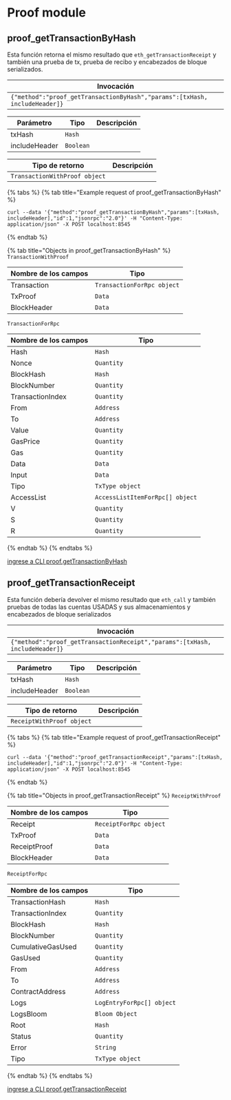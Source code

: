 # Proof module

## proof\_getTransactionByHash

Esta función retorna el mismo resultado que `eth_getTransactionReceipt` y también una prueba de tx, prueba de recibo y encabezados de bloque serializados.

| Invocación                                                                 |
| -------------------------------------------------------------------------- |
| `{"method":"proof_getTransactionByHash","params":[txHash, includeHeader]}` |

| Parámetro     | Tipo      | Descripción |
| ------------- | --------- | ----------- |
| txHash        | `Hash`    |             |
| includeHeader | `Boolean` |             |

| Tipo de retorno               | Descripción |
| ----------------------------- | ----------- |
| `TransactionWithProof object` |             |

{% tabs %}
{% tab title="Example request of proof_getTransactionByHash" %}
```
curl --data '{"method":"proof_getTransactionByHash","params":[txHash, includeHeader],"id":1,"jsonrpc":"2.0"}' -H "Content-Type: application/json" -X POST localhost:8545
```
{% endtab %}

{% tab title="Objects in proof_getTransactionByHash" %}
`TransactionWithProof`

| Nombre de los campos | Tipo                       |
| -------------------- | -------------------------- |
| Transaction          | `TransactionForRpc object` |
| TxProof              | `Data`                     |
| BlockHeader          | `Data`                     |

`TransactionForRpc`

| Nombre de los campos | Tipo                            |
| -------------------- | ------------------------------- |
| Hash                 | `Hash`                          |
| Nonce                | `Quantity`                      |
| BlockHash            | `Hash`                          |
| BlockNumber          | `Quantity`                      |
| TransactionIndex     | `Quantity`                      |
| From                 | `Address`                       |
| To                   | `Address`                       |
| Value                | `Quantity`                      |
| GasPrice             | `Quantity`                      |
| Gas                  | `Quantity`                      |
| Data                 | `Data`                          |
| Input                | `Data`                          |
| Tipo                 | `TxType object`                 |
| AccessList           | `AccessListItemForRpc[] object` |
| V                    | `Quantity`                      |
| S                    | `Quantity`                      |
| R                    | `Quantity`                      |
{% endtab %}
{% endtabs %}

[ingrese a CLI proof.getTransactionByHash](https://docs.nethermind.io/nethermind/nethermind-utilities/cli/proof#proof-gettransactionbyhash)

## proof\_getTransactionReceipt

Esta función debería devolver el mismo resultado que `eth_call` y también pruebas de todas las cuentas USADAS y sus almacenamientos y encabezados de bloque serializados

| Invocación                                                                  |
| --------------------------------------------------------------------------- |
| `{"method":"proof_getTransactionReceipt","params":[txHash, includeHeader]}` |

| Parámetro     | Tipo      | Descripción |
| ------------- | --------- | ----------- |
| txHash        | `Hash`    |             |
| includeHeader | `Boolean` |             |

| Tipo de retorno           | Descripción |
| ------------------------- | ----------- |
| `ReceiptWithProof object` |             |

{% tabs %}
{% tab title="Example request of proof_getTransactionReceipt" %}
```
curl --data '{"method":"proof_getTransactionReceipt","params":[txHash, includeHeader],"id":1,"jsonrpc":"2.0"}' -H "Content-Type: application/json" -X POST localhost:8545
```
{% endtab %}

{% tab title="Objects in proof_getTransactionReceipt" %}
`ReceiptWithProof`

| Nombre de los campos | Tipo                   |
| -------------------- | ---------------------- |
| Receipt              | `ReceiptForRpc object` |
| TxProof              | `Data`                 |
| ReceiptProof         | `Data`                 |
| BlockHeader          | `Data`                 |

`ReceiptForRpc`

| Nombre de los campos | Tipo                      |
| -------------------- | ------------------------- |
| TransactionHash      | `Hash`                    |
| TransactionIndex     | `Quantity`                |
| BlockHash            | `Hash`                    |
| BlockNumber          | `Quantity`                |
| CumulativeGasUsed    | `Quantity`                |
| GasUsed              | `Quantity`                |
| From                 | `Address`                 |
| To                   | `Address`                 |
| ContractAddress      | `Address`                 |
| Logs                 | `LogEntryForRpc[] object` |
| LogsBloom            | `Bloom Object`            |
| Root                 | `Hash`                    |
| Status               | `Quantity`                |
| Error                | `String`                  |
| Tipo                 | `TxType object`           |
{% endtab %}
{% endtabs %}

[ingrese a CLI proof.getTransactionReceipt](https://docs.nethermind.io/nethermind/nethermind-utilities/cli/proof#proof-gettransactionreceipt)
